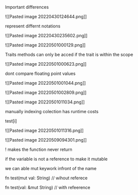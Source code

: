 Important differences

![[Pasted image 20220430124644.png]]


represent differnt notations


![[Pasted image 20220430235602.png]]

![[Pasted image 20220501000129.png]]

Traits methods can only be acced if the trait is within the scope

![[Pasted image 20220501000623.png]]

dont compare floating point values

![[Pasted image 20220501001044.png]]


![[Pasted image 20220501002809.png]]


![[Pasted image 20220501011034.png]]

manually indexing colection has runtime costs

test[i]

![[Pasted image 20220501011316.png]]



![[Pasted image 20220509094301.png]]

! makes the function never return


if the variable is not a reference to make it mutable

we can able mut keywork infront of the name

fn test(mut val: String) // wihout referece

fn test(val: &mut String) // with refeerence




